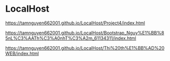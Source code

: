 # LocalHost
https://tamnguyen662001.github.io/LocalHost/Project4/index.html

https://tamnguyen662001.github.io/LocalHost/Bootstrap_Nguy%E1%BB%85nL%C3%AATh%C3%A0nhT%C3%A2m_61134311/index.html

https://tamnguyen662001.github.io/LocalHost/Thi%20th%E1%BB%AD%20WEB/index.html
